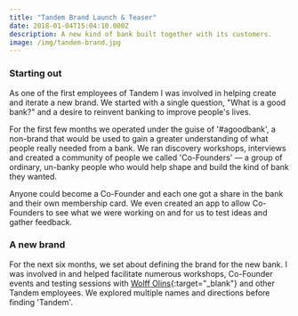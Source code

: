 ```yaml
---
title: "Tandem Brand Launch & Teaser"
date: 2018-01-04T15:04:10.000Z
description: A new kind of bank built together with its customers.
image: /img/tandem-brand.jpg
---
```


### Starting out

As one of the first employees of Tandem I was involved in helping create and iterate a new brand. We started with a single question, "What is a good bank?" and a desire to reinvent banking to improve people's lives.

For the first few months we operated under the guise of '#agoodbank', a non-brand that would be used to gain a greater understanding of what people really needed from a bank. We ran discovery workshops, interviews and created a community of people we called 'Co-Founders' — a group of ordinary, un-banky people who would help shape and build the kind of bank they wanted.

Anyone could become a Co-Founder and each one got a share in the bank and their own membership card. We even created an app to allow Co-Founders to see what we were working on and for us to test ideas and gather feedback.

### A new brand

For the next six months, we set about defining the brand for the new bank. I was involved in and helped facilitate numerous workshops, Co-Founder events and testing sessions with [Wolff Olins](http://www.wolffolins.com/){:target="_blank"} and other Tandem employees. We explored multiple names and directions before finding 'Tandem'.
